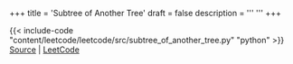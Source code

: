 +++
title = 'Subtree of Another Tree'
draft = false
description =  '''
'''
+++

{{< include-code "content/leetcode/leetcode/src/subtree_of_another_tree.py" "python" >}}
[Source](https://github.com/grind-rip/leetcode/blob/master/src/subtree_of_another_tree.py) | [LeetCode](https://leetcode.com/problems/subtree-of-another-tree)
